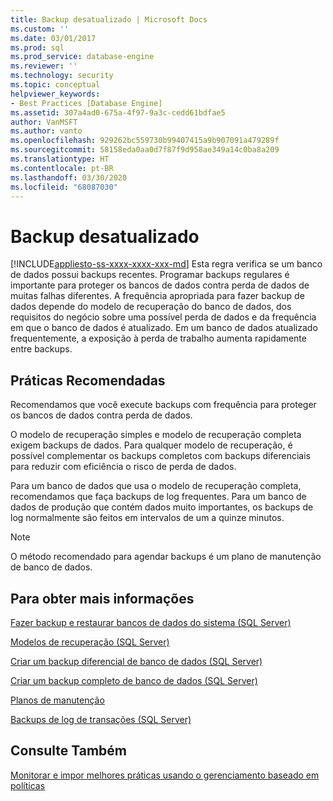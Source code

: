 ```yaml
---
title: Backup desatualizado | Microsoft Docs
ms.custom: ''
ms.date: 03/01/2017
ms.prod: sql
ms.prod_service: database-engine
ms.reviewer: ''
ms.technology: security
ms.topic: conceptual
helpviewer_keywords:
- Best Practices [Database Engine]
ms.assetid: 307a4ad0-675a-4f97-9a3c-cedd61bdfae5
author: VanMSFT
ms.author: vanto
ms.openlocfilehash: 929262bc559730b99407415a9b907091a479289f
ms.sourcegitcommit: 58158eda0aa0d7f87f9d958ae349a14c0ba8a209
ms.translationtype: HT
ms.contentlocale: pt-BR
ms.lasthandoff: 03/30/2020
ms.locfileid: "68087030"
---
```

# <a name="outdated-backup"></a>Backup desatualizado
[!INCLUDE[appliesto-ss-xxxx-xxxx-xxx-md](../../includes/appliesto-ss-xxxx-xxxx-xxx-md.md)]
  Esta regra verifica se um banco de dados possui backups recentes. Programar backups regulares é importante para proteger os bancos de dados contra perda de dados de muitas falhas diferentes. A frequência apropriada para fazer backup de dados depende do modelo de recuperação do banco de dados, dos requisitos do negócio sobre uma possível perda de dados e da frequência em que o banco de dados é atualizado. Em um banco de dados atualizado frequentemente, a exposição à perda de trabalho aumenta rapidamente entre backups.  
  
## <a name="best-practices-recommendations"></a>Práticas Recomendadas  
 Recomendamos que você execute backups com frequência para proteger os bancos de dados contra perda de dados.  
  
 O modelo de recuperação simples e modelo de recuperação completa exigem backups de dados. Para qualquer modelo de recuperação, é possível complementar os backups completos com backups diferenciais para reduzir com eficiência o risco de perda de dados.  
  
 Para um banco de dados que usa o modelo de recuperação completa, recomendamos que faça backups de log frequentes. Para um banco de dados de produção que contém dados muito importantes, os backups de log normalmente são feitos em intervalos de um a quinze minutos.  
  
> [!NOTE]  
>  O método recomendado para agendar backups é um plano de manutenção de banco de dados.  
  
## <a name="for-more-information"></a>Para obter mais informações  
 [Fazer backup e restaurar bancos de dados do sistema &#40;SQL Server&#41;](../../relational-databases/backup-restore/back-up-and-restore-of-system-databases-sql-server.md)  
  
 [Modelos de recuperação &#40;SQL Server&#41;](../../relational-databases/backup-restore/recovery-models-sql-server.md)  
  
 [Criar um backup diferencial de banco de dados &#40;SQL Server&#41;](../../relational-databases/backup-restore/create-a-differential-database-backup-sql-server.md)  
  
 [Criar um backup completo de banco de dados &#40;SQL Server&#41;](../../relational-databases/backup-restore/create-a-full-database-backup-sql-server.md)  
  
 [Planos de manutenção](../../relational-databases/maintenance-plans/maintenance-plans.md)  
  
 [Backups de log de transações &#40;SQL Server&#41;](../../relational-databases/backup-restore/transaction-log-backups-sql-server.md)  
  
## <a name="see-also"></a>Consulte Também  
 [Monitorar e impor melhores práticas usando o gerenciamento baseado em políticas](../../relational-databases/policy-based-management/monitor-and-enforce-best-practices-by-using-policy-based-management.md)  
  
  
